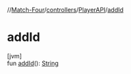 //[Match-Four](../../../index.md)/[controllers](../index.md)/[PlayerAPI](index.md)/[addId](add-id.md)

# addId

[jvm]\
fun [addId](add-id.md)(): [String](https://kotlinlang.org/api/latest/jvm/stdlib/kotlin/-string/index.html)
